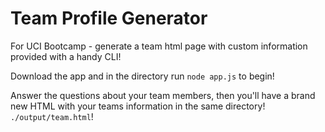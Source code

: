 # Team Profile Generator
For UCI Bootcamp - generate a team html page with custom information provided with a handy CLI!

Download the app and in the directory run `node app.js` to begin!

Answer the questions about your team members, then you'll have a brand new HTML with your teams information in the same directory! `./output/team.html`!
